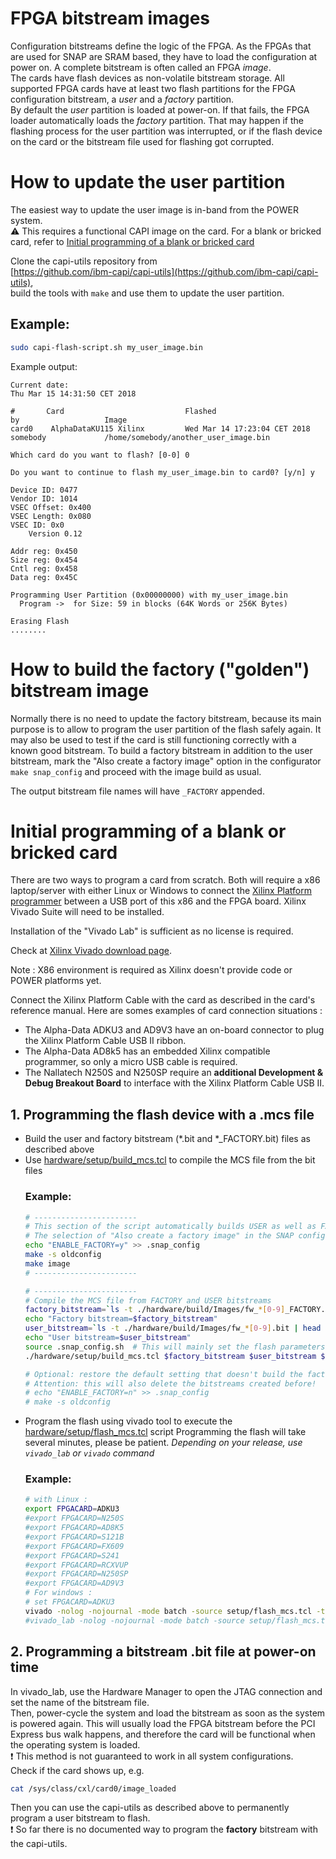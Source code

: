 # FPGA bitstream images
Configuration bitstreams define the logic of the FPGA. As the FPGAs that are used for SNAP are SRAM based, they have to load the configuration at power on. A complete bitstream is often called an FPGA *image*.  
The cards have flash devices as non-volatile bitstream storage. All supported FPGA cards have at least two flash partitions for the FPGA configuration bitstream, a *user* and a *factory* partition.  
By default the *user* partition is loaded at power-on. If that fails, the FPGA loader automatically loads the *factory* partition. 
That may happen if the flashing process for the user partition was interrupted, or if the flash device on the card or the bitstream file used for flashing got corrupted.

# How to update the user partition
The easiest way to update the user image is in-band from the POWER system.  
:warning: This requires a functional CAPI image on the card. For a blank or bricked card, refer to [Initial programming of a blank or bricked card](./Bitstream_flashing.md#initial-programming-of-a-blank-or-bricked-card)

Clone the capi-utils repository from  
[https://github.com/ibm-capi/capi-utils](https://github.com/ibm-capi/capi-utils),  
build the tools with `make` and use them to update the user partition.
## Example: 

```bash
sudo capi-flash-script.sh my_user_image.bin
```
Example output:
```
Current date:
Thu Mar 15 14:31:50 CET 2018

#       Card                           Flashed                       by                   Image
card0    AlphaDataKU115 Xilinx         Wed Mar 14 17:23:04 CET 2018  somebody             /home/somebody/another_user_image.bin

Which card do you want to flash? [0-0] 0

Do you want to continue to flash my_user_image.bin to card0? [y/n] y

Device ID: 0477
Vendor ID: 1014
VSEC Offset: 0x400
VSEC Length: 0x080
VSEC ID: 0x0
    Version 0.12

Addr reg: 0x450
Size reg: 0x454
Cntl reg: 0x458
Data reg: 0x45C

Programming User Partition (0x00000000) with my_user_image.bin
  Program ->  for Size: 59 in blocks (64K Words or 256K Bytes)

Erasing Flash
........
```
# How to build the factory ("golden") bitstream image

Normally there is no need to update the factory bitstream, because its main purpose is to allow to program the user partition of the flash safely again. It may also be used to test if the card is still functioning correctly with a known good bitstream.
To build a factory bitstream in addition to the user bitstream, mark the "Also create a factory image" option in the configurator `make snap_config` and proceed with the image build as usual.

The output bitstream file names will have `_FACTORY` appended.  

# Initial programming of a blank or bricked card

There are two ways to program a card from scratch. Both will require a x86 laptop/server with either Linux or Windows to connect the [Xilinx Platform programmer](https://www.xilinx.com/products/boards-and-kits/hw-usb-ii-g.html) between a USB port of this x86 and the FPGA board. Xilinx Vivado Suite will need to be installed.

Installation of the "Vivado Lab" is sufficient as no license is required.

Check at [Xilinx Vivado download page](https://www.xilinx.com/support/download/index.html/content/xilinx/en/downloadNav/vivado-design-tools.html).

Note : X86 environment is required as Xilinx doesn't provide code or POWER platforms yet.

Connect the Xilinx Platform Cable with the card as described in the card's reference manual.
Here are somes examples of card connection situations :
* The Alpha-Data ADKU3 and AD9V3 have an on-board connector to plug the Xilinx Platform Cable USB II ribbon.
* The Alpha-Data AD8k5 has an embedded Xilinx compatible programmer, so only a micro USB cable is required. 
* The Nallatech N250S and N250SP require an **additional Development & Debug Breakout Board** to interface with the Xilinx Platform Cable USB II.

## 1. Programming the flash device with a .mcs file 

* Build the user and factory bitstream (*.bit and *_FACTORY.bit) files as described above
* Use [hardware/setup/build_mcs.tcl](../setup/build_mcs.tcl) to compile the MCS file from the bit files
  ### Example:
  ```bash
  # -----------------------
  # This section of the script automatically builds USER as well as FACTORY binary files.
  # The selection of "Also create a factory image" in the SNAP configuration menu performs the same.
  echo "ENABLE_FACTORY=y" >> .snap_config  
  make -s oldconfig
  make image
  # -----------------------
  
  # -----------------------
  # Compile the MCS file from FACTORY and USER bitstreams
  factory_bitstream=`ls -t ./hardware/build/Images/fw_*[0-9]_FACTORY.bit | head -n1`
  echo "Factory bitstream=$factory_bitstream"
  user_bitstream=`ls -t ./hardware/build/Images/fw_*[0-9].bit | head -n1`
  echo "User bitstream=$user_bitstream"
  source .snap_config.sh  # This will mainly set the flash parameters according to the selected board 
  ./hardware/setup/build_mcs.tcl $factory_bitstream $user_bitstream ${factory_bitstream%.bit}.mcs
  
  # Optional: restore the default setting that doesn't build the factory image
  # Attention: this will also delete the bitstreams created before!
  # echo "ENABLE_FACTORY=n" >> .snap_config
  # make -s oldconfig
  ```
* Program the flash using vivado tool to execute the [hardware/setup/flash_mcs.tcl](../setup/flash_mcs.tcl) script
  Programming the flash will take several minutes, please be patient.
  _Depending on your release, use `vivado_lab` or `vivado` command_
  ### Example:
  ```bash
  # with Linux :
  export FPGACARD=ADKU3
  #export FPGACARD=N250S
  #export FPGACARD=AD8K5
  #export FPGACARD=S121B
  #export FPGACARD=FX609
  #export FPGACARD=S241
  #export FPGACARD=RCXVUP
  #export FPGACARD=N250SP
  #export FPGACARD=AD9V3
  # For windows :
  # set FPGACARD=ADKU3
  vivado -nolog -nojournal -mode batch -source setup/flash_mcs.tcl -tclargs "build/Images/${FPGACARD}_flash.mcs"
  #vivado_lab -nolog -nojournal -mode batch -source setup/flash_mcs.tcl -tclargs "build/Images/${FPGACARD}_flash.mcs"
  ```
## 2. Programming a bitstream .bit file at power-on time
In vivado_lab, use the Hardware Manager to open the JTAG connection and set the name of the bitstream file.  
Then, power-cycle the system and load the bitstream as soon as the system is powered again. This will usually load the FPGA bitstream before the PCI Express bus walk happens, and therefore the card will be functional when the operating system is loaded.  
:exclamation: This method is not guaranteed to work in all system configurations.  
Check if the card shows up, e.g.
```bash
cat /sys/class/cxl/card0/image_loaded 
```
Then you can use the capi-utils as described above to permanently program a user bitstream to flash.  
:exclamation: So far there is no documented way to program the **factory** bitstream with the capi-utils.

